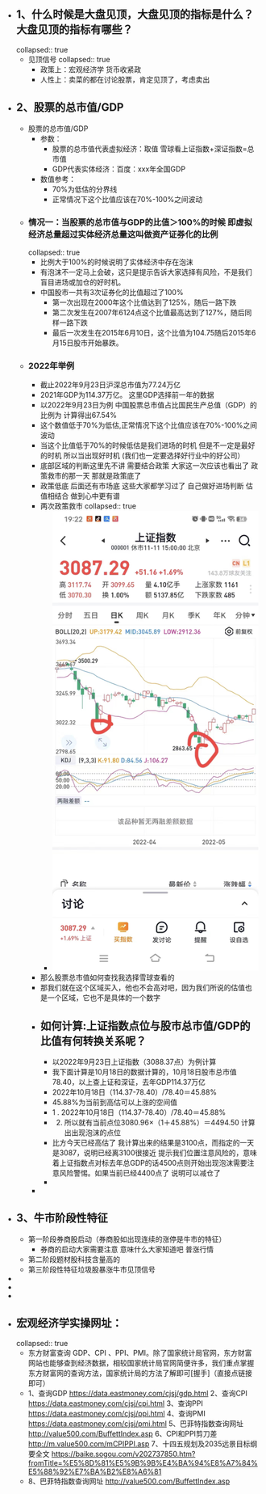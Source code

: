 - ## 1、什么时候是大盘见顶，大盘见顶的指标是什么？大盘见顶的指标有哪些？
  collapsed:: true
	- 见顶信号
	  collapsed:: true
		- 政策上：宏观经济学  货币收紧政
		- 人性上：卖菜的都在讨论股票，肯定见顶了，考虑卖出
- ## 2、股票的总市值/GDP
	- 股票的总市值/GDP
		- 参数：
			- 股票的总市值代表虚拟经济：取值 雪球看上证指数+深证指数=总市值
			- GDP代表实体经济：百度：xxx年全国GDP
		- 数值参考：
			- 70%为低估的分界线
			- 正常情况下这个比值应该在70%-100%之间波动
	- ### 情况一：当股票的总市值与GDP的比值＞100%的时候 即虚拟经济总量超过实体经济总量这叫做资产证券化的比例
	  collapsed:: true
		- 比例大于100%的时候说明了实体经济中存在泡沫
		- 有泡沫不一定马上会破，这只是提示告诉大家选择有风险，不是我们盲目进场或加仓的好时机。
		- 中国股市一共有3次证券化的比值超过了100%
			- 第一次出现在2000年这个比值达到了125%，随后一路下跌
			- 第二次发生在2007年6124点这个比值最高达到了127%，随后同样一路下跌
			- 最后一次发生在2015年6月10日，这个比值为104.75随后2015年6月15日股市开始暴跌。
	- ### 2022年举例
		- 截止2022年9月23日沪深总市值为77.24万亿
		- 2021年GDP为114.37万亿。   这里GDP选择前一年的数据
		- 以2022年9月23日为例 中国股票总市值占比国民生产总值（GDP）的比例为  计算得出67.54%
		- 这个数值低于70%为低估,正常情况下这个比值应该在70%-100%之间波动
		- 当这个比值低于70%的时候低估是我们进场的时机  但是不一定是最好的时机 所以当出现好时机 (我们也一定要选择好行业中的好公司）
		- 底部区域的判断这里先不讲    需要结合政策   大家这一次应该也看出了   政策救市的那一天  那就是政策底了
		- 政策低底 后面还有市场底  这些大家都学习过了  自己做好进场判断   估值相结合  做到心中更有谱
		- 两次政策救市
		  collapsed:: true
			- ![image.png](../assets/image_1668258307348_0.png)
		- 那么股票总市值如何查找我选择雪球查看的
		- 那我们就在这个区域买入，他也不会高对吧，因为我们所说的估值也是一个区域，它也不是具体的一个数字
		- ## 如何计算:上证指数点位与股市总市值/GDP的比值有何转换关系呢？
			- 以2022年9月23日上证指数（3088.37点）为例计算
			- 我下面计算是10月18日的数据计算的，10月18日股市总市值78.40，以上查上证和深证，去年GDP114.37万亿
			- 2022年10月18日（114.37-78.40）/78.40＝45.88%
			- 45.88%为当前到高估可以上涨的空间值
			- 1 .   2022年10月18日（114.37-78.40）/78.40＝45.88%
			- 2.    所以就有当前点位3080.96×（1＋45.88%）＝4494.50  计算出出现泡沫的点位
			- 比方今天已经高估了   我计算出来的结果是3100点，而指定的一天是3087，说明已经离3100很接近  提示我们位置注意风险的，意味着上证指数点对标去年总GDP的话4500点则开始出现泡沫需要注意风险警惕。如果当前已经4400点了  说明可以减仓了
			-
		-
- ## 3、牛市阶段性特征
	- 第一阶段券商股启动（券商股如出现连续的涨停是牛市的特征）
		- 券商的启动大家需要注意  意味什么大家知道吧   普涨行情
	- 第二阶段题材股科技含量高的
	- 第三阶段性特征垃圾股暴涨牛市见顶信号
-
-
-
- ## 宏观经济学实操网址：
  collapsed:: true
	- 东方财富查询 GDP、CPI 、PPI、PMI。除了国家统计局官网，东方财富网站也能够查到经济数据，相较国家统计局官网简便许多，我们重点掌握东方财富网的查询方法，国家统计局的方法了解即可[握手]（直接点链接即可）
	- 1、查询GDP
	  https://data.eastmoney.com/cjsj/gdp.html
	  2、查询CPI
	  https://data.eastmoney.com/cjsj/cpi.html
	  3、查询PPI
	  https://data.eastmoney.com/cjsj/ppi.html
	  4、查询PMI
	  https://data.eastmoney.com/cjsj/pmi.html
	  5、巴菲特指数查询网址
	  http://value500.com/BuffettIndex.asp
	  6、CPI和PPI剪刀差
	  http://m.value500.com/mCPIPPI.asp
	  7、十四五规划及2035远景目标纲要全文
	  https://baike.sogou.com/v202737850.htm?fromTitle=%E5%8D%81%E5%9B%9B%E4%BA%94%E8%A7%84%E5%88%92%E7%BA%B2%E8%A6%81
	- 8、巴菲特指数查询网址
	  http://value500.com/BuffettIndex.asp